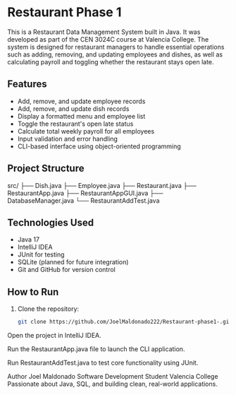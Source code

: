 # Restaurant Phase 1

This is a Restaurant Data Management System built in Java. It was developed as part of the CEN 3024C course at Valencia College. The system is designed for restaurant managers to handle essential operations such as adding, removing, and updating employees and dishes, as well as calculating payroll and toggling whether the restaurant stays open late.

## Features

- Add, remove, and update employee records  
- Add, remove, and update dish records  
- Display a formatted menu and employee list  
- Toggle the restaurant's open late status  
- Calculate total weekly payroll for all employees  
- Input validation and error handling  
- CLI-based interface using object-oriented programming  

## Project Structure

src/
├── Dish.java
├── Employee.java
├── Restaurant.java
├── RestaurantApp.java
├── RestaurantAppGUI.java
├── DatabaseManager.java
└── RestaurantAddTest.java


## Technologies Used

- Java 17  
- IntelliJ IDEA  
- JUnit for testing  
- SQLite (planned for future integration)  
- Git and GitHub for version control  

## How to Run

1. Clone the repository:
   ```bash
   git clone https://github.com/JoelMaldonado222/Restaurant-phase1-.git
Open the project in IntelliJ IDEA.

Run the RestaurantApp.java file to launch the CLI application.

Run RestaurantAddTest.java to test core functionality using JUnit.

Author
Joel Maldonado
Software Development Student
Valencia College
Passionate about Java, SQL, and building clean, real-world applications.
